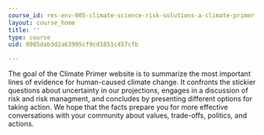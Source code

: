 ```yaml
---
course_id: res-env-005-climate-science-risk-solutions-a-climate-primer-fall-2020
layout: course_home
title: ''
type: course
uid: 8985dab3d2a63995cf9cd1851c457cfb

---
```

The goal of the Climate Primer website is to summarize the most important lines of evidence for human-caused climate change. It confronts the stickier questions about uncertainty in our projections, engages in a discussion of risk and risk managment, and concludes by presenting different options for taking action. We hope that the facts prepare you for more effective conversations with your community about values, trade-offs, politics, and actions.
